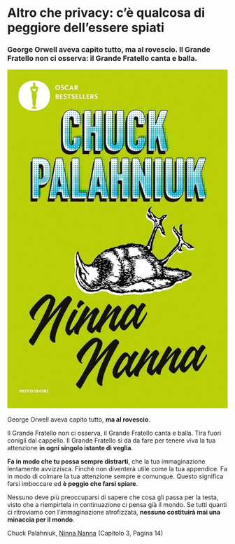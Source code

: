 # Altro che privacy: c’è qualcosa di peggiore dell’essere spiati

### George Orwell aveva capito tutto, ma al rovescio. Il Grande Fratello non ci osserva: il Grande Fratello canta e balla.

![copertina del libro Ninna nanna, di Chuck Palahniuk](/img/ninna-nanna-palahniuk.jpeg)

George Orwell aveva capito tutto, **ma al rovescio**.

Il Grande Fratello non ci osserva, il Grande Fratello canta e balla. Tira fuori conigli dal cappello. Il Grande Fratello si dà da fare per tenere viva la tua attenzione **in ogni singolo istante di veglia**.

**Fa in modo che tu possa sempre distrarti**, che la tua immaginazione lentamente avvizzisca. Finché non diventerà utile come la tua appendice. Fa in modo di colmare la tua attenzione sempre e comunque. Questo significa farsi imboccare ed **è peggio che farsi spiare**.

Nessuno deve più preoccuparsi di sapere che cosa gli passa per la testa, visto che a riempirtela in continuazione ci pensa già il mondo. Se tutti quanti ci ritroviamo con l’immaginazione atrofizzata, **nessuno costituirà mai una minaccia per il mondo**.

Chuck Palahniuk, [Ninna Nanna](https://amzn.to/46jWVjl) (Capitolo 3, Pagina 14)